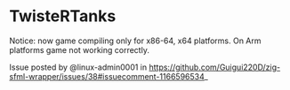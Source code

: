 # TwisteRTanks
Notice: now game compiling only for x86-64, x64 platforms. On Arm platforms game not working correctly.

Issue posted by @linux-admin0001 in https://github.com/Guigui220D/zig-sfml-wrapper/issues/38#issuecomment-1166596534_
